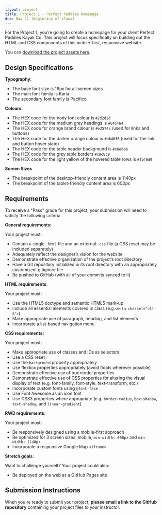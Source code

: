 ```yaml
---
layout: project
title: Project 1 - Perfect Paddles Homepage 
due: Day 11 (beginning of class)
---
```


For the Project 1, you’re going to create a homepage for your client Perfect Paddles Kayak Co. This project will focus specifically on building out the HTML and CSS components of this mobile-first, responsive website.

You can [download the project assets here](/public/files/p1-assets.zip).

## Design Specifications

**Typography:**

- The base font size is 16px for all screen sizes 
- The main font family is Karla
- The secondary font family is Pacifico

**Colours:**

- The HEX code for the body font colour is `#2d2d2d`
- The HEX code for the medium grey headings is `#646464`
- The HEX code for orange brand colour is `#e2574c` (used for links and buttons)
- The HEX code for the darker orange colour is `#b64036` (used for the link and button hover state)
- The HEX code for the table header background is `#e6e6e6`
- The HEX code for the grey table borders `#c8c8c8`
- The HEX code for the light yellow of the hovered table rows is `#fbf6d9`

**Screen Sizes**

- The breakpoint of the desktop-friendly content area is 1140px
- The breakpoint of the tablet-friendly content area is 600px

## Requirements

To receive a "Pass" grade for this project, your submission will need to satisfy the following criteria:

**General requirements:**

Your project must:

- Contain a single `.html` file and an external `.css` file (a CSS reset may be included separately)
- Adequately reflect the designer’s vision for the website
- Demonstrate effective organization of the project’s root directory
- Have a Git repository initialized in its root directory with an appropriately customized .gitignore file
- Be pushed to GitHub (with all of your commits synced to it)

**HTML requirements:**

Your project must:

- Use the HTML5 doctype and semantic HTML5 mark-up
- Include all essential elements covered in class (e.g.`<meta charset="utf-8">`)
- Make appropriate use of paragraph, heading, and list elements
- Incorporate a list-based navigation menu

**CSS requirements:**

Your project must:

- Make appropriate use of classes and IDs as selectors
- Use a CSS reset
- Use the `background` property appropriately
- Use flexbox properties appropriately (avoid floats wherever possible)
- Demonstrate effective use of box model properties
- Demonstrate effective use of CSS properties for altering the visual display of text (e.g. font-family, font-style, text-transform, etc.)
- Incorporate custom fonts using `@font-face`
- Use Font Awesome as an icon font
- Use CSS3 properties where appropriate (e.g. `border-radius`, `box-shadow`, `text-shadow`, and `linear-gradient`)

**RWD requirements:**

Your project must:

- Be responsively designed using a mobile-first approach
- Be optimized for 3 screen sizes: mobile, `min-width: 600px` and `min-width: 1140px`
- Incorporate a responsive Google Map `<iframe>`

**Stretch goals:**

Want to challenge yourself? Your project could also:

- Be deployed on the web as a GitHub Pages site

## Submission Instructions

When you're ready to submit your project, **please email a link to the GitHub repository** containing your project files to your instructor.
